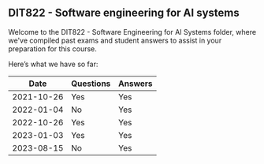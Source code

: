 ## DIT822 - Software engineering for AI systems
Welcome to the DIT822 - Software Engineering for AI Systems folder, where we've compiled past exams and student answers to assist in your preparation for this course.

Here’s what we have so far:

|    Date    | Questions | Answers |
|------------|-----------|---------|
| 2021-10-26 | Yes       | Yes     |
| 2022-01-04 | No        | Yes     |
| 2022-10-26 | Yes       | Yes     |
| 2023-01-03 | Yes       | Yes     |
| 2023-08-15 | No        | Yes     |
